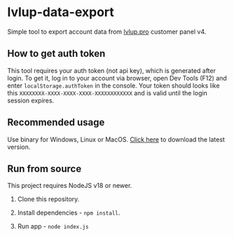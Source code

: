 # lvlup-data-export

Simple tool to export account data from [lvlup.pro](https://lvlup.pro) customer panel v4.

## How to get auth token

This tool requires your auth token (not api key), which is generated after login. To get it, log in to your account via browser, open Dev Tools (F12) and enter `localStorage.authToken` in the console. Your token should looks like this `XXXXXXXX-XXXX-XXXX-XXXX-XXXXXXXXXXXX` and is valid until the login session expires.

## Recommended usage

Use binary for Windows, Linux or MacOS. [Click here](https://github.com/0zelot/lvlup-data-export/releases) to download the latest version.

## Run from source

This project requires NodeJS v18 or newer.

1. Clone this repository.

2. Install dependencies - `npm install`.

3. Run app - `node index.js`